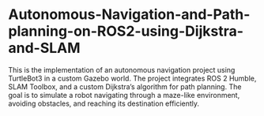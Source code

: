 # Autonomous-Navigation-and-Path-planning-on-ROS2-using-Dijkstra-and-SLAM
This is the implementation of an autonomous navigation project using TurtleBot3 in a custom Gazebo world. The project integrates ROS 2 Humble, SLAM Toolbox, and a custom Dijkstra’s algorithm for path planning. The goal is to simulate a robot navigating through a maze-like environment, avoiding obstacles, and reaching its destination efficiently.
